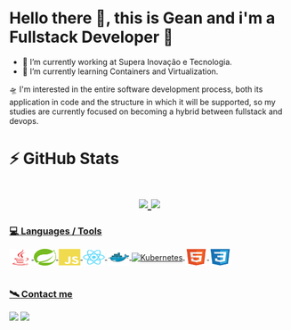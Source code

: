 # Hello there 🖖, this is Gean and i'm a Fullstack Developer 🚀


- 🔭 I’m currently working at Supera Inovação e Tecnologia.
- 🌱 I’m currently learning Containers and Virtualization.

🛸 I'm interested in the entire software development process, both its application in code and the structure in which it will be supported, so my studies are currently focused on becoming a hybrid between fullstack and devops.

<h1> ⚡ GitHub Stats <br><br>
<div align="center" >
  <a href="https://github.com/GeanMilhore">
  <img height="160em" src="https://github-readme-stats.vercel.app/api?username=GeanMilhore&show_icons=true&theme=onedark&include_all_commits=true&count_private=true"/>
  <img height="160em" src="https://github-readme-stats.vercel.app/api/top-langs/?username=GeanMilhore&layout=compact&langs_count=7&theme=onedark"/>
</div>
</h1>
  
### 💻 Languages / Tools
<div style="display: inline_block;" align="justify">
  <img align="center" alt="Jv" height="30" width="40" src="https://raw.githubusercontent.com/devicons/devicon/master/icons/java/java-plain.svg">
  <img align="center" alt="Spring" height="30" width="40" src="https://raw.githubusercontent.com/devicons/devicon/master/icons/spring/spring-original.svg">
  <img align="center" alt="Js" height="30" width="40" src="https://raw.githubusercontent.com/devicons/devicon/master/icons/javascript/javascript-plain.svg">
  <img align="center" alt="React" height="30" width="40" src="https://raw.githubusercontent.com/devicons/devicon/master/icons/react/react-original.svg">
  <img align="center" alt="Docker" height="30" width="40" src="https://raw.githubusercontent.com/devicons/devicon/master/icons/docker/docker-original.svg">
  <img align="center" alt="Kubernetes" height="30" width="40" src="https://cdn.jsdelivr.net/gh/devicons/devicon/icons/kubernetes/kubernetes-plain.svg" />
  <img align="center" alt="HTML" height="30" width="40" src="https://raw.githubusercontent.com/devicons/devicon/master/icons/html5/html5-original.svg">
  <img align="center" alt="CSS" height="30" width="40" src="https://raw.githubusercontent.com/devicons/devicon/master/icons/css3/css3-original.svg">
</div>
<h1/>

### 🛰 Contact me

<div> 
  <a href = "mailto:gean.milhore@gmail.com"><img src="https://img.shields.io/badge/-Gmail-%23333?style=for-the-badge&logo=gmail&logoColor=white" target="_blank"></a>
  <a href="https://www.linkedin.com/in/gean-ferreira-milhore-84052716b" target="_blank"><img src="https://img.shields.io/badge/-LinkedIn-%230077B5?style=for-the-badge&logo=linkedin&logoColor=white" target="_blank"></a>
</div>

<!--
**GeanMilhore/GeanMilhore** is a ✨ _special_ ✨ repository because its `README.md` (this file) appears on your GitHub profile.

Here are some ideas to get you started:

- 🔭 I’m currently working on ...
- 🌱 I’m currently learning ...
- 👯 I’m looking to collaborate on ...
- 🤔 I’m looking for help with ...
- 💬 Ask me about ...
- 📫 How to reach me: ...
- 😄 Pronouns: ...
- ⚡ Fun fact: ...
-->

